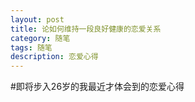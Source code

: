 ```yaml
---
layout: post
title: 论如何维持一段良好健康的恋爱关系
category: 随笔
tags: 随笔
description: 恋爱心得
---
```


#即将步入26岁的我最近才体会到的恋爱心得

